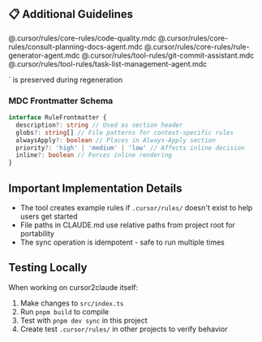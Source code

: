 <!-- ⚙️ Auto-generated by cursor2claude -->

## 📋 Additional Guidelines
@.cursor/rules/core-rules/code-quality.mdc <!-- For maintaining code quality, documentation, and explanations -->
@.cursor/rules/core-rules/consult-planning-docs-agent.mdc <!-- This rule directs the agent to consult documents within the .cursor/planning/ directory when tasked with significant feature development, major design changes, or architectural modifications. These documents, typically Product Requirement Documents (PRDs) or design specifications, provide critical context on strategic direction, scope, and technical considerations for large-scale initiatives. Applying this rule ensures that the agent's contributions align with established plans, prevent redundant effort, and maintain consistency with the project's vision, especially before making substantial code alterations or proposing new architectural patterns. -->
@.cursor/rules/core-rules/rule-generator-agent.mdc
@.cursor/rules/tool-rules/git-commit-assistant.mdc <!-- Git Commit Assistant rule to enforce clean, structured, and traceable commit workflows. This rule should be applied whenever a developer attempts to stage or commit changes. It ensures that - Commits are grouped logically and use conventional commit messages tied to Jira tickets. - Feature branches are created from `development` with proper naming conventions. - No direct work is allowed on `master`. - Sensitive or excluded files (e.g., .env, secrets) are never accidentally committed. This rule improves collaboration, auditability, and consistency across the codebase, especially in team environments working within a CI/CD pipeline that tracks Jira tickets. -->
@.cursor/rules/tool-rules/task-list-management-agent.mdc <!-- Apply this rule when creating or managing task lists in markdown files to track project progress. This includes creating new task list files (TASKS.md or feature-specific names), updating task statuses, maintaining relevant files sections, and documenting implementation details. Use this rule when starting new features, implementing tasks, or when the user requests task tracking. The rule ensures consistent task list structure, proper maintenance of task states, and comprehensive documentation of implementation progress. -->

<!-- DO NOT EDIT ABOVE THIS LINE -->



` is preserved during regeneration

### MDC Frontmatter Schema

```typescript
interface RuleFrontmatter {
  description?: string // Used as section header
  globs?: string[] // File patterns for context-specific rules
  alwaysApply?: boolean // Places in Always-Apply section
  priority?: 'high' | 'medium' | 'low' // Affects inline decision
  inline?: boolean // Forces inline rendering
}
```

## Important Implementation Details

- The tool creates example rules if `.cursor/rules/` doesn't exist to help users get started
- File paths in CLAUDE.md use relative paths from project root for portability
- The sync operation is idempotent - safe to run multiple times

## Testing Locally

When working on cursor2claude itself:

1. Make changes to `src/index.ts`
2. Run `pnpm build` to compile
3. Test with `pnpm dev sync` in this project
4. Create test `.cursor/rules/` in other projects to verify behavior
